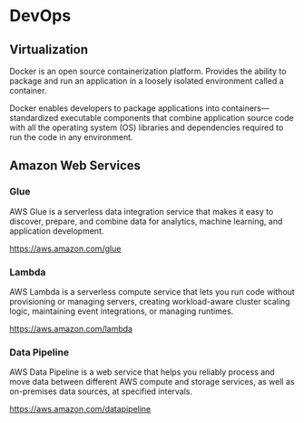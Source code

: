 # DevOps

## Virtualization

Docker is an open source containerization platform. Provides the ability to package and run an application in a loosely isolated environment called a container.

Docker enables developers to package applications into containers—standardized executable components that combine application source code with all the operating system (OS) libraries and dependencies required to run the code in any environment.

## Amazon Web Services

### Glue
AWS Glue is a serverless data integration service that makes it easy to discover, prepare, and combine data for analytics, machine learning, and application development.

https://aws.amazon.com/glue

### Lambda
AWS Lambda is a serverless compute service that lets you run code without provisioning or managing servers, creating workload-aware cluster scaling logic, maintaining event integrations, or managing runtimes.

https://aws.amazon.com/lambda

### Data Pipeline
AWS Data Pipeline is a web service that helps you reliably process and move data between different AWS compute and storage services, as well as on-premises data sources, at specified intervals.

https://aws.amazon.com/datapipeline